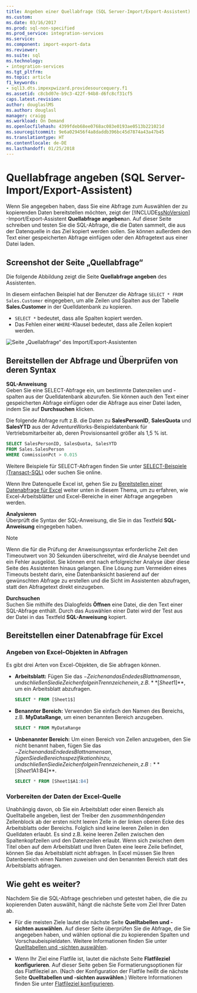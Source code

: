 ```yaml
---
title: Angeben einer Quellabfrage (SQL Server-Import/Export-Assistent) | Microsoft-Dokumentation
ms.custom: 
ms.date: 03/16/2017
ms.prod: sql-non-specified
ms.prod_service: integration-services
ms.service: 
ms.component: import-export-data
ms.reviewer: 
ms.suite: sql
ms.technology:
- integration-services
ms.tgt_pltfrm: 
ms.topic: article
f1_keywords:
- sql13.dts.impexpwizard.providesourcequery.f1
ms.assetid: c8cbd07e-b9c3-422f-94b8-d6fc8cf31cf5
caps.latest.revision: 
author: douglaslMS
ms.author: douglasl
manager: craigg
ms.workload: On Demand
ms.openlocfilehash: 4399fdeb68ee0768ac083e0193ae0513b221021d
ms.sourcegitcommit: 9e6a029456f4a8daddb396bc45d7874a43a47b45
ms.translationtype: HT
ms.contentlocale: de-DE
ms.lasthandoff: 01/25/2018
---
```

# <a name="provide-a-source-query-sql-server-import-and-export-wizard"></a>Quellabfrage angeben (SQL Server-Import/Export-Assistent)
Wenn Sie angegeben haben, dass Sie eine Abfrage zum Auswählen der zu kopierenden Daten bereitstellen möchten, zeigt der [!INCLUDE[ssNoVersion](../../includes/ssnoversion-md.md)] -Import/Export-Assistent **Quellabfrage angeben**an. Auf dieser Seite schreiben und testen Sie die SQL-Abfrage, die die Daten sammelt, die aus der Datenquelle in das Ziel kopiert werden sollen. Sie können außerdem den Text einer gespeicherten Abfrage einfügen oder den Abfragetext aus einer Datei laden.

## <a name="screen-shot-of-the-source-query-page"></a>Screenshot der Seite „Quellabfrage“  
Die folgende Abbildung zeigt die Seite **Quellabfrage angeben** des Assistenten.
 
In diesem einfachen Beispiel hat der Benutzer die Abfrage `SELECT * FROM Sales.Customer` eingegeben, um alle Zeilen und Spalten aus der Tabelle **Sales.Customer** in der Quelldatenbank zu kopieren.
-   `SELECT *` bedeutet, dass alle Spalten kopiert werden.
-   Das Fehlen einer `WHERE`-Klausel bedeutet, dass alle Zeilen kopiert werden.
  
 ![Seite „Quellabfrage“ des Import/Export-Assistenten](../../integration-services/import-export-data/media/source-query.png "Source query page of the Import and Export Wizard")  

## <a name="provide-the-query-and-check-its-syntax"></a>Bereitstellen der Abfrage und Überprüfen von deren Syntax
**SQL-Anweisung**  
 Geben Sie eine SELECT-Abfrage ein, um bestimmte Datenzeilen und -spalten aus der Quelldatenbank abzurufen. Sie können auch den Text einer gespeicherten Abfrage einfügen oder die Abfrage aus einer Datei laden, indem Sie auf **Durchsuchen** klicken. 
  
 Die folgende Abfrage ruft z.B. die Daten zu **SalesPersonID**, **SalesQuota** und **SalesYTD** aus der AdventureWorks-Beispieldatenbank für Vertriebsmitarbeiter ab, deren Provisionsanteil größer als 1,5 % ist.  
  
```sql
SELECT SalesPersonID, SalesQuota, SalesYTD  
FROM Sales.SalesPerson  
WHERE CommissionPct > 0.015  
```  

Weitere Beispiele für SELECT-Abfragen finden Sie unter [SELECT-Beispiele &#40;Transact-SQL&#41;](../../t-sql/queries/select-examples-transact-sql.md) oder suchen Sie online.  

Wenn Ihre Datenquelle Excel ist, gehen Sie zu [Bereitstellen einer Datenabfrage für Excel](#excelQueries) weiter unten in diesem Thema, um zu erfahren, wie Excel-Arbeitsblätter und Excel-Bereiche in einer Abfrage angegeben werden.
  
 **Analysieren**  
 Überprüft die Syntax der SQL-Anweisung, die Sie in das Textfeld **SQL-Anweisung** eingegeben haben.  
  
> [!NOTE]
> Wenn die für die Prüfung der Anweisungssyntax erforderliche Zeit den Timeoutwert von 30 Sekunden überschreitet, wird die Analyse beendet und ein Fehler ausgelöst. Sie können erst nach erfolgreicher Analyse über diese Seite des Assistenten hinaus gelangen. Eine Lösung zum Vermeiden eines Timeouts besteht darin, eine Datenbanksicht basierend auf der gewünschten Abfrage zu erstellen und die Sicht im Assistenten abzufragen, statt den Abfragetext direkt einzugeben.  
  
 **Durchsuchen**  
 Suchen Sie mithilfe des Dialogfelds **Öffnen** eine Datei, die den Text einer SQL-Abfrage enthält. Durch das Auswählen einer Datei wird der Test aus der Datei in das Textfeld **SQL-Anweisung** kopiert.  
 
## <a name="excelQueries"></a> Bereitstellen einer Datenabfrage für Excel
### <a name="specify-excel-objects-in-queries"></a>Angeben von Excel-Objekten in Abfragen
Es gibt drei Arten von Excel-Objekten, die Sie abfragen können.
-   **Arbeitsblatt:** Fügen Sie das $-Zeichen an das Ende des Blattnamens an, und schließen Sie die Zeichenfolge in Trennzeichen ein, z.B. **[Sheet1$]**, um ein Arbeitsblatt abzufragen.

    ```sql
    SELECT * FROM [Sheet1$]
    ```

-   **Benannter Bereich:** Verwenden Sie einfach den Namen des Bereichs, z.B. **MyDataRange**, um einen benannten Bereich anzugeben.
    
    ```sql
    SELECT * FROM MyDataRange
    ```

-   **Unbenannter Bereich:** Um einen Bereich von Zellen anzugeben, den Sie nicht benannt haben, fügen Sie das $-Zeichen an das Ende des Blattnamens an, fügen Sie die Bereichsspezifikation hinzu, und schließen Sie die Zeichenfolge in Trennzeichen ein, z.B: **[Sheet1$A1:B4]**.

    ```sql
    SELECT * FROM [Sheet1$A1:B4]
    ```

### <a name="prepare-the-excel-source-data"></a>Vorbereiten der Daten der Excel-Quelle
Unabhängig davon, ob Sie ein Arbeitsblatt oder einen Bereich als Quelltabelle angeben, liest der Treiber den *zusammenhängenden* Zellenblock ab der ersten nicht leeren Zelle in der linken oberen Ecke des Arbeitsblatts oder Bereichs. Folglich sind keine leeren Zeilen in den Quelldaten erlaubt. Es sind z.B. keine leeren Zellen zwischen den Spaltenkopfzeilen und den Datenzeilen erlaubt. Wenn sich zwischen dem Titel oben auf dem Arbeitsblatt und Ihren Daten eine leere Zeile befindet, können Sie das Arbeitsblatt nicht abfragen. In Excel müssen Sie Ihren Datenbereich einen Namen zuweisen und den benannten Bereich statt des Arbeitsblatts abfragen.

## <a name="whats-next"></a>Wie geht es weiter?  
 Nachdem Sie die SQL-Abfrage geschrieben und getestet haben, die die zu kopierenden Daten auswählt, hängt die nächste Seite vom Ziel Ihrer Daten ab.  
  
-   Für die meisten Ziele lautet die nächste Seite **Quelltabellen und -sichten auswählen**. Auf dieser Seite überprüfen Sie die Abfrage, die Sie angegeben haben, und wählen optional die zu kopierenden Spalten und Vorschaubeispieldaten. Weitere Informationen finden Sie unter [Quelltabellen und -sichten auswählen](../../integration-services/import-export-data/select-source-tables-and-views-sql-server-import-and-export-wizard.md).  
  
-   Wenn Ihr Ziel eine Flatfile ist, lautet die nächste Seite **Flatfileziel konfigurieren**. Auf dieser Seite geben Sie Formatierungsoptionen für das Flatfileziel an. (Nach der Konfiguration der Flatfile heißt die nächste Seite **Quelltabellen und -sichten auswählen**.) Weitere Informationen finden Sie unter [Flatfileziel konfigurieren](../../integration-services/import-export-data/configure-flat-file-destination-sql-server-import-and-export-wizard.md).  


